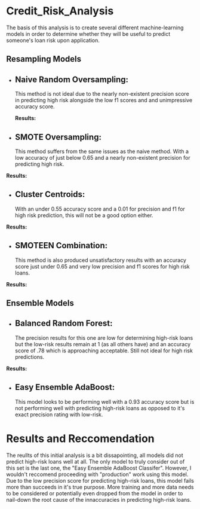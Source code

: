 # Credit_Risk_Analysis
The basis of this analysis is to create several different machine-learning models in order to determine whether they will be useful to predict someone's loan risk upon application. 

## Resampling Models
- <h2>Naive Random Oversampling: </h2> This method is not ideal due to the nearly non-existent precision score in predicting high risk alongside the low f1 scores and and unimpressive accuracy score. </p> <b>Results: </b> 
- <h2>SMOTE Oversampling: </h2> This method suffers from the same issues as the naive method. With a low accuracy of just below 0.65 and a nearly non-existent precision for predicting high risk. </p>
<b>Results:</b> 
- <h2>Cluster Centroids: </h2> With an under 0.55 accuracy score and a 0.01 for precision and f1 for high risk prediction, this will not be a good option either. </p>
<b>Results:</b> 
- <h2>SMOTEEN Combination: </h2> This method is also produced unsatisfactory results with an accuracy score just under 0.65 and very low precision and f1 scores for high risk loans. </p>
<b>Results: </b>

## Ensemble Models
- <h2>Balanced Random Forest: </h2> The precision results for this one are low for determining high-risk loans but the low-risk results remain at 1 (as all others have) and an accuracy score of .78 which is approaching acceptable. Still not ideal for high risk predictions. </p>
<b>Results: </b>
- <h2>Easy Ensemble AdaBoost: </h2> This model looks to be performing well with a 0.93 accuracy score but is not performing well with predicting high-risk loans as opposed to it's exact precision rating with low-risk. 

# Results and Reccomendation
The reullts of this initial analysis is a bit dissapointing, all models did not predict high-risk loans well at all. The only model to truly consider out of this set is the last one, the "Easy Ensemble AdaBoost Classifer". However, I wouldn't reccomend proceeding with "production" work using this model. Due to the low precision score for predicting high-risk loans, this model fails more than succeeds in it's true purpose. More training and more data needs to be considered or potentially even dropped from the model in order to nail-down the root cause of the innaccuracies in predicting high-risk loans. 
